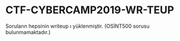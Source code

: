 # CTF-CYBERCAMP2019-WR-TEUP
Soruların hepsinin  writeup ı yüklenmiştir. (OSİNT500 sorusu bulunmamaktadır.)
